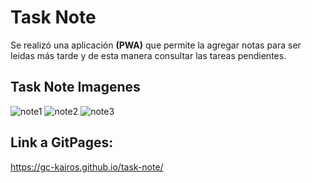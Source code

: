 # Task Note


Se realizó una aplicación **(PWA)** que permite la agregar notas para ser leidas más tarde y de esta manera consultar las tareas pendientes. 

## Task Note Imagenes ##

![note1](https://user-images.githubusercontent.com/113116204/205044068-bb04b194-401e-4739-8203-f135d278d900.jpg)
![note2](https://user-images.githubusercontent.com/113116204/205044073-d7ecbb09-233b-497b-bf3b-17377efa5c7c.jpg)
![note3](https://user-images.githubusercontent.com/113116204/205044077-b2be0a79-374f-44eb-b7a6-2dab74ce716e.jpg)



##  Link a GitPages: ##
 https://gc-kairos.github.io/task-note/
